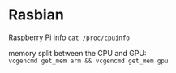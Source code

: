 # Rasbian

Raspberry Pi info
`cat /proc/cpuinfo`

memory split between the CPU and GPU:  
`vcgencmd get_mem arm && vcgencmd get_mem gpu`
